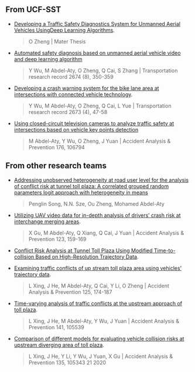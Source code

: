 ## From UCF-SST
* [Developing a Traffic Safety Diagnostics System for Unmanned Aerial Vehicles UsingDeep Learning Algorithms](https://stars.library.ucf.edu/etd/6885/).
    >O Zheng | Mater Thesis
* [	Automated safety diagnosis based on unmanned aerial vehicle video and deep learning algorithm](https://journals.sagepub.com/doi/abs/10.1177/0361198120925808)

    >Y Wu, M Abdel-Aty, O Zheng, Q Cai, S Zhang | Transportation research record 2674 (8), 350-359

* [Developing a crash warning system for the bike lane area at intersections with connected vehicle technology](https://journals.sagepub.com/doi/abs/10.1177/0361198119840617).

    >Y Wu, M Abdel-Aty, O Zheng, Q Cai, L Yue | Transportation research record 2673 (4), 47-58

* [Using closed-circuit television cameras to analyze traffic safety at intersections based on vehicle key points detection](https://www.sciencedirect.com/science/article/pii/S0001457522002299)
    >M Abdel-Aty, Y Wu, O Zheng, J Yuan | Accident Analysis & Prevention 176, 106794






## From other research teams

* [Addressing unobserved heterogeneity at road user level for the analysis of conflict risk at tunnel toll plaza: A correlated grouped random parameters logit approach with heterogeneity in means](https://arxiv.org/abs/2207.06576)
    >Penglin Song, N.N. Sze, Ou Zheng, Mohamed Abdel-Aty


* [Utilizing UAV video data for in-depth analysis of drivers’ crash risk at interchange merging areas](https://www.sciencedirect.com/science/article/pii/S0001457518309631).
     >X Gu, M Abdel-Aty, Q Xiang, Q Cai, J Yuan | Accident Analysis & Prevention 123, 159-169

* [Conflict Risk Analysis at Tunnel Toll Plaza Using Modified Time-to-collision Based on High-Resolution Trajectory Data](https://www.researchgate.net/publication/355200919_Conflict_Risk_Analysis_at_Tunnel_Toll_Plaza_Using_Modified_Time-to-collision_Based_on_High-Resolution_Trajectory_Data).

* [Examining traffic conflicts of up stream toll plaza area using vehicles’ trajectory data](https://www.sciencedirect.com/science/article/pii/S0001457518304342).
    >L Xing, J He, M Abdel-Aty, Q Cai, Y Li, O Zheng | Accident Analysis & Prevention 125, 174-187

* [Time-varying analysis of traffic conflicts at the upstream approach of toll plaza](https://www.sciencedirect.com/science/article/pii/S0001457519316537).
    >L Xing, J He, M Abdel-Aty, Y Wu, J Yuan | Accident Analysis & Prevention 141, 105539
* [Comparison of different models for evaluating vehicle collision risks at upstream diverging area of toll plaza](https://www.sciencedirect.com/science/article/pii/S0001457519307584).
    >L Xing, J He, Y Li, Y Wu, J Yuan, X Gu | Accident Analysis & Prevention 135, 105343	21	2020

